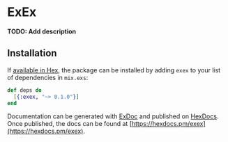 # ExEx

**TODO: Add description**

## Installation

If [available in Hex](https://hex.pm/docs/publish), the package can be installed
by adding `exex` to your list of dependencies in `mix.exs`:

```elixir
def deps do
  [{:exex, "~> 0.1.0"}]
end
```

Documentation can be generated with [ExDoc](https://github.com/elixir-lang/ex_doc)
and published on [HexDocs](https://hexdocs.pm). Once published, the docs can
be found at [https://hexdocs.pm/exex](https://hexdocs.pm/exex).

